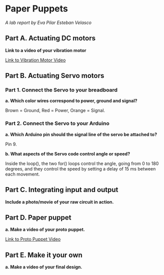 # Paper Puppets

*A lab report by Eva Pilar Esteban Velasco*


## Part A. Actuating DC motors

**Link to a video of your vibration motor**

[Link to Vibration Motor Video](Vibration_Motor_Muted.mp4)

## Part B. Actuating Servo motors

### Part 1. Connect the Servo to your breadboard

**a. Which color wires correspond to power, ground and signal?**

Brown = Ground, Red = Power, Orange = Signal.

### Part 2. Connect the Servo to your Arduino

**a. Which Arduino pin should the signal line of the servo be attached to?**

Pin 9.

**b. What aspects of the Servo code control angle or speed?**

Inside the loop(), the two for() loops control the angle, going from 0 to 180 degrees, and they control the speed by setting a delay of 15 ms between each movement.

## Part C. Integrating input and output

**Include a photo/movie of your raw circuit in action.**

## Part D. Paper puppet

**a. Make a video of your proto puppet.**

[Link to Proto Puppet Video](Proto_Puppet_Muted.mp4)

## Part E. Make it your own

**a. Make a video of your final design.**
 

